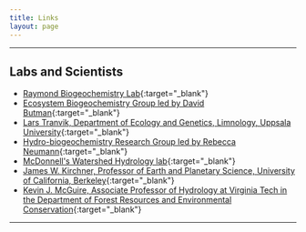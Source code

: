 ```yaml
---
title: Links
layout: page
---
```


---

## Labs and Scientists

- [Raymond Biogeochemistry Lab](http://environment.yale.edu/raymond-lab/){:target="_blank"} 
- [Ecosystem Biogeochemistry Group led by David Butman](http://www.thebutmanlab.com/){:target="_blank"}
- [Lars Tranvik, Department of Ecology and Genetics, Limnology, Uppsala University](http://katalog.uu.se/profile/?id=N99-414){:target="_blank"}
- [Hydro-biogeochemistry Research Group led by Rebecca Neumann](http://faculty.washington.edu/rbneum/index.html){:target="_blank"}
- [McDonnell's Watershed Hydrology lab](http://www.usask.ca/watershed/){:target="_blank"}
- [James W. Kirchner, Professor of Earth and Planetary Science, University of California, Berkeley](http://seismo.berkeley.edu/~kirchner/){:target="_blank"}
- [Kevin J. McGuire, Associate Professor of Hydrology at Virginia Tech in the Department of Forest Resources and Environmental Conservation](http://hydro.vwrrc.vt.edu/){:target="_blank"}

---

